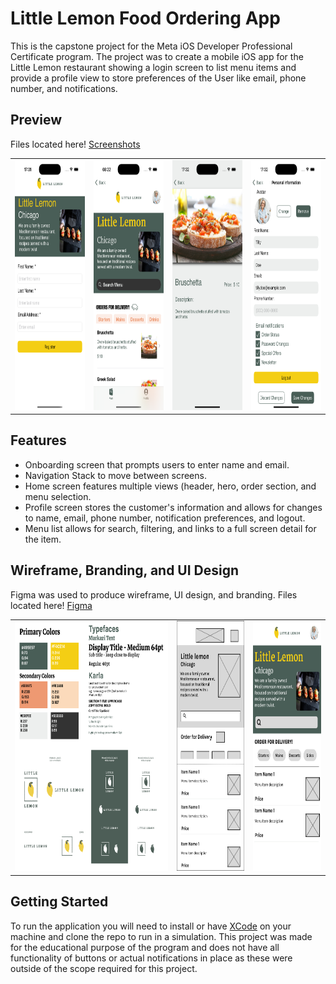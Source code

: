 # Little Lemon Food Ordering App
This is the capstone project for the Meta iOS Developer Professional Certificate program. The project was to create a mobile iOS app for the Little Lemon restaurant 
showing a login screen to list menu items and provide a profile view to store preferences of the User like email, phone number, and notifications.

## Preview
Files located here! [Screenshots](https://github.com/imnotdruish/LittleLemonCapstone/tree/main/LittleLemonCapstone/Misc/Screenshots)
<table>
  <tr>
    <td><img src="LittleLemonCapstone/Misc/Screenshots/OnBoarding.png" alt="OnBoarding Screen" width=200 height=400></td>
    <td><img src="LittleLemonCapstone/Misc/Screenshots/Main.png" alt="Main" width=200 height=400></td>
    <td><img src="LittleLemonCapstone/Misc/Screenshots/ItemDetail.png" alt="Item Detail" width=200 height=400></td>
    <td><img src="LittleLemonCapstone/Misc/Screenshots/Profile.png" alt="Profile" width=200 height=400></td>
  </tr>
</table>

## Features
- Onboarding screen that prompts users to enter name and email.
- Navigation Stack to move between screens.
- Home screen features multiple views (header, hero, order section, and menu selection.
- Profile screen stores the customer's information and allows for changes to name, email, phone number, notification preferences, and logout.
- Menu list allows for search, filtering, and links to a full screen detail for the item.

## Wireframe, Branding, and UI Design
Figma was used to produce wireframe, UI design, and branding.
Files located here! [Figma](https://github.com/imnotdruish/LittleLemonCapstone/tree/main/LittleLemonCapstone/Misc/FigmaFiles)
<table>
  <tr>
    <td><img src="LittleLemonCapstone/Misc/FigmaFiles/Branding.png" alt="Branding" width=450 height=400></td>
    <td><img src="LittleLemonCapstone/Misc/FigmaFiles/littlelemon_wireframe.png" alt="Wireframe" width=200 height=400></td>
    <td><img src="LittleLemonCapstone/Misc/FigmaFiles/littlelemon_UIDesign.png" alt="UI Design" width=200 height=400></td>
  </tr>
</table>

## Getting Started
To run the application you will need to install or have [XCode](https://developer.apple.com/documentation/safari-developer-tools/installing-xcode-and-simulators) on your machine and clone the repo to run in a simulation. This project was made for the educational purpose 
of the program and does not have all functionality of buttons or actual notifications in place as these were outside of the scope required for this project.
